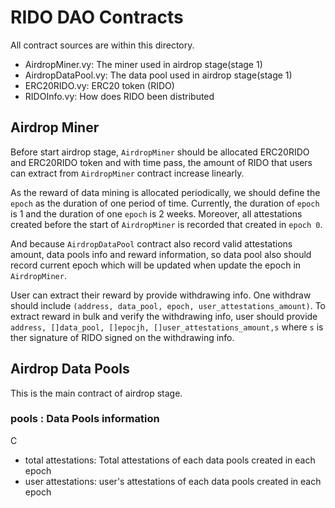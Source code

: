 # RIDO DAO Contracts
All contract sources are within this directory.

- AirdropMiner.vy: The miner used in airdrop stage(stage 1)
- AirdropDataPool.vy: The data pool used in airdrop stage(stage 1)
- ERC20RIDO.vy: ERC20 token (RIDO)
- RIDOInfo.vy: How does RIDO been distributed

## Airdrop Miner

Before start airdrop stage, `AirdropMiner` should be allocated ERC20RIDO and ERC20RIDO token
and with time pass, the amount of RIDO that users can extract from `AirdropMiner` contract increase linearly.

As the reward of data mining is allocated periodically, we should define the `epoch` as the duration of one period of time.
Currently, the duration of `epoch` is 1 and the duration of one `epoch` is 2 weeks. Moreover, all attestations created before the start of 
`AirdropMiner` is recorded that created in `epoch 0`. 

And because `AirdropDataPool` contract also record valid attestations amount, data pools info and reward information, so data pool
also should record current epoch which will be updated when update the epoch in `AirdropMiner`.

User can extract their reward by provide withdrawing info. One withdraw should include `(address, data_pool, epoch, user_attestations_amount)`.
To extract reward in bulk and verify the withdrawing info, user should provide `address, []data_pool, []epocjh, []user_attestations_amount,s` where `s` is
ther signature of RIDO signed on the withdrawing info.


## Airdrop Data Pools

This is the main contract of airdrop stage.

### pools : Data Pools information
C

- total attestations: Total attestations of each data pools created in each epoch
- user attestations: user's attestations of each data pools created in each epoch


